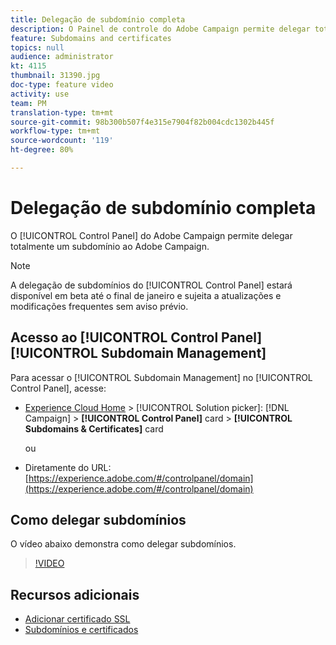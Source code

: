 ```yaml
---
title: Delegação de subdomínio completa
description: O Painel de controle do Adobe Campaign permite delegar totalmente um subdomínio ao Adobe Campaign. Para fazer isso, siga as etapas abaixo.
feature: Subdomains and certificates
topics: null
audience: administrator
kt: 4115
thumbnail: 31390.jpg
doc-type: feature video
activity: use
team: PM
translation-type: tm+mt
source-git-commit: 98b300b507f4e315e7904f82b004cdc1302b445f
workflow-type: tm+mt
source-wordcount: '119'
ht-degree: 80%

---
```



# Delegação de subdomínio completa

O [!UICONTROL Control Panel] do Adobe Campaign permite delegar totalmente um subdomínio ao Adobe Campaign.

>[!NOTE]
>
>A delegação de subdomínios do [!UICONTROL Control Panel] estará disponível em beta até o final de janeiro e sujeita a atualizações e modificações frequentes sem aviso prévio.

## Acesso ao [!UICONTROL Control Panel] [!UICONTROL Subdomain Management]

Para acessar o [!UICONTROL Subdomain Management] no [!UICONTROL Control Panel], acesse:

* [Experience Cloud Home](https://experience.adobe.com/#/home) > [!UICONTROL Solution picker]: [!DNL Campaign] > **[!UICONTROL Control Panel]** card > **[!UICONTROL Subdomains & Certificates]** card

   ou
* Diretamente do URL: [https://experience.adobe.com/#/controlpanel/domain](https://experience.adobe.com/#/controlpanel/domain)

## Como delegar subdomínios

O vídeo abaixo demonstra como delegar subdomínios.

>[!VIDEO](https://video.tv.adobe.com/v/31390?quality=12)

## Recursos adicionais

* [Adicionar certificado SSL](/help/control-panel-tutorials/subdomains-and-certificates/adding-ssl-certificates.md)
* [Subdomínios e certificados](https://docs.adobe.com/content/help/pt-BR/control-panel/using/subdomains-and-certificates/renewing-subdomain-certificate.html)
